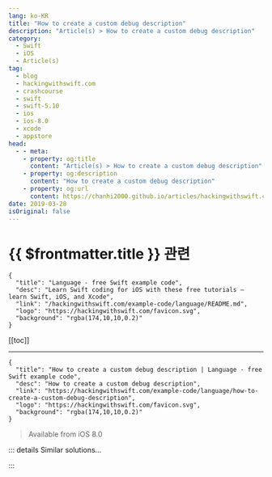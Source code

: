 ```yaml
---
lang: ko-KR
title: "How to create a custom debug description"
description: "Article(s) > How to create a custom debug description"
category:
  - Swift
  - iOS
  - Article(s)
tag: 
  - blog
  - hackingwithswift.com
  - crashcourse
  - swift
  - swift-5.10
  - ios
  - ios-8.0
  - xcode
  - appstore
head:
  - - meta:
    - property: og:title
      content: "Article(s) > How to create a custom debug description"
    - property: og:description
      content: "How to create a custom debug description"
    - property: og:url
      content: https://chanhi2000.github.io/articles/hackingwithswift.com/example-code/language/how-to-create-a-custom-debug-description.html
date: 2019-03-28
isOriginal: false
---
```


# {{ $frontmatter.title }} 관련

```component VPCard
{
  "title": "Language - free Swift example code",
  "desc": "Learn Swift coding for iOS with these free tutorials – learn Swift, iOS, and Xcode",
  "link": "/hackingwithswift.com/example-code/language/README.md",
  "logo": "https://hackingwithswift.com/favicon.svg",
  "background": "rgba(174,10,10,0.2)"
}
```

[[toc]]

---

```component VPCard
{
  "title": "How to create a custom debug description | Language - free Swift example code",
  "desc": "How to create a custom debug description",
  "link": "https://hackingwithswift.com/example-code/language/how-to-create-a-custom-debug-description",
  "logo": "https://hackingwithswift.com/favicon.svg",
  "background": "rgba(174,10,10,0.2)"
}
```

> Available from iOS 8.0

<!-- TODO: 작성 -->

<!-- 
Swift lets you print all types of data, but some data is more useful than others thanks to the `CustomDebugStringConvertible` protocol. If you write a type conforming to that protocol, you must include a `debugDescription` string property that describes how instances of this type should be represented while debugging.

To test this out, we’re going to create a `Player` struct that stores a player’s name. When we try to debug an instance of this struct – i.e., print it out, or hover over it in the debugger – we just want the player’s name to come back, for easier debugging.

Try adding this struct to a playground:

```swift
struct Player: CustomDebugStringConvertible {
    var name: String = "@twostraws"

    var debugDescription: String {
        return name
    }
}
```

You can now create instances of that struct and print them out to see the player name:

```swift
let player = Player()
print(player)
```

-->

::: details Similar solutions…

<!--
/example-code/language/how-to-create-quick-look-debug-previews-for-your-custom-types">How to create Quick Look debug previews for your custom types 
/example-code/language/how-to-print-debug-text-in-swift">How to print debug text in Swift 
/example-code/games/how-to-debug-physics-in-a-spritekit-scene-using-showsphysics">How to debug physics in a SpriteKit scene using showsPhysics 
/example-code/xcode/how-to-debug-view-layouts-in-xcode">How to debug view layouts in Xcode 
/example-code/strings/how-to-test-localization-by-setting-a-debug-locale-and-double-length-pseudolanguage">How to test localization by setting a debug locale and double length pseudolanguage</a>
-->

:::

